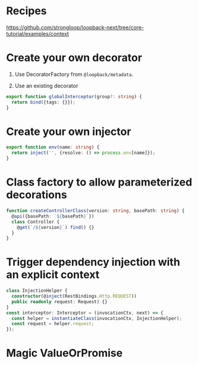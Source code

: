 # Recipes

https://github.com/strongloop/loopback-next/tree/core-tutorial/examples/context

# Create your own decorator

1. Use DecoratorFactory from `@loopback/metadata`.

2. Use an existing decorator

```ts
export function globalInterceptor(group?: string) {
  return bind({tags: {}});
}
```

# Create your own injector

```ts
export function env(name: string) {
  return inject('', {resolve: () => process.env[name]});
}
```

# Class factory to allow parameterized decorations

```ts
function createControllerClass(version: string, basePath: string) {
  @api({basePath: `${basePath}`})
  class Controller {
    @get(`/${version}`) find() {}
  }
}
```

# Trigger dependency injection with an explicit context

```ts
class InjectionHelper {
  constructor(@inject(RestBindings.Http.REQUEST))
  public readonly request: Request) {}
}
const interceptor: Interceptor = (invocationCtx, next) => {
  const helper = instantiateClass(invocationCtx, InjectionHelper);
  const request = helper.request;
});
```

# Magic ValueOrPromise
